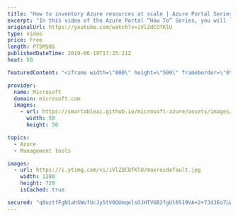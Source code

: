 ```yaml
---
title: "How to inventory Azure resources at scale | Azure Portal Series"
excerpt: "In this video of the Azure Portal “How To” Series, you will learn how to use Azure Resource Graph explorer to inventory your Azure resources in the Azure portal.   Download the dashboard Adam used in this video here: https://aka.ms/AzurePortal-how-to/dashboard  Try out these features in the Azure portal:"
originalUrl: https://youtube.com/watch?v=iVlZdCOfKlU
type: video
price: Free
length: PT5M50S
publishedDateTime: 2019-06-19T17:25:21Z
heat: 50

featuredContent: "<iframe width=\"800\" height=\"500\" frameborder=\"0\" src=\"https://www.youtube.com/embed/iVlZdCOfKlU\" allow=\"accelerometer; autoplay; encrypted-media; gyroscope; picture-in-picture\" allowfullscreen></iframe>"

provider:
  name: Microsoft
  domain: microsoft.com
  images:
    - url: https://smartableai.github.io/microsoft-azure/assets/images/organizations/microsoft.com-50x50.jpg
      width: 50
      height: 50

topics:
  - Azure
  - Management tools

images:
  - url: https://i.ytimg.com/vi/iVlZdCOfKlU/maxresdefault.jpg
    width: 1280
    height: 720
    isCached: true

secured: "q0uztfFgN1ahSWvfUcJy5tV0QUmqelsOJHTVGB2fgUl6S19VA+2+7JdJEo7LWwezF4SSUNrZujKdM9J7Sbmk53RUGC2R++bu/VBpSr2ES63xV+m37N53RrJ+RYoEhAhsb3GhFENJ0jszRiR69LTQ9SDVNI1AR/Y1xHRRqcee0FkoBkw/9Rd5DqFRJoHZD5OHAj0BGFvCGeEZhee9fzIlnP5+LD5EitXU+irO+Vk/23B6mmLosl3YmaCLSinRSVbTzOAvB0PG7gFu+2gDhUF+BEyRqvLAPsdCvA4O1b2zFsyCTKfivOvVMYmDroaNMgu98aQI5q20xFewYQ8zFSjW8doXHXQZxy0yMfh9+zwiFRX0Bj+ZuaScDdJ+K7DymkkES9v4VMholPfCzTJUB6gtb2NMRVob/jfm6OVSm0XNn9k=;RhSF+98AI9LzO748qT3bgw=="
---
```


